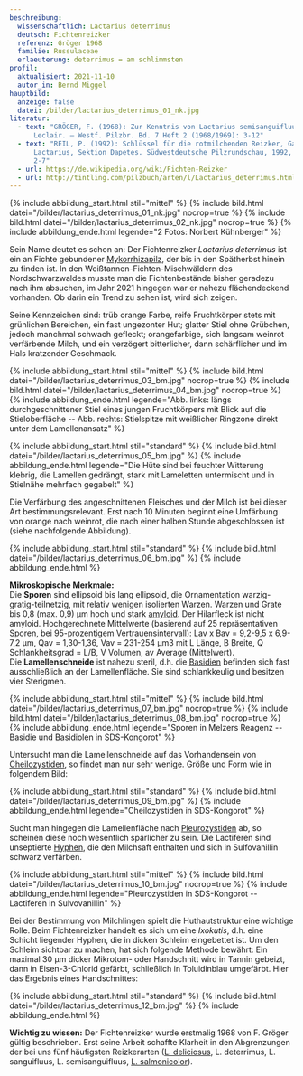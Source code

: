 ```yaml
---
beschreibung:
  wissenschaftlich: Lactarius deterrimus
  deutsch: Fichtenreizker
  referenz: Gröger 1968
  familie: Russulaceae
  erlaeuterung: deterrimus = am schlimmsten
profil:
  aktualisiert: 2021-11-10
  autor_in: Bernd Miggel
hauptbild:
  anzeige: false
  datei: /bilder/lactarius_deterrimus_01_nk.jpg
literatur:
  - text: "GRÖGER, F. (1968): Zur Kenntnis von Lactarius semisanguifluus Heim et
      Leclair. – Westf. Pilzbr. Bd. 7 Heft 2 (1968/1969): 3-12"
  - text: "REIL, P. (1992): Schlüssel für die rotmilchenden Reizker, Gattung
      Lactarius, Sektion Dapetes. Südwestdeutsche Pilzrundschau, 1992, Heft 1:
      2-7"
  - url: https://de.wikipedia.org/wiki/Fichten-Reizker
  - url: http://tintling.com/pilzbuch/arten/l/Lactarius_deterrimus.html
---
```

{% include abbildung_start.html stil="mittel" %}
{% include bild.html datei="/bilder/lactarius_deterrimus_01_nk.jpg" nocrop=true %}
{% include bild.html datei="/bilder/lactarius_deterrimus_02_nk.jpg" nocrop=true %}
{% include abbildung_ende.html legende="2 Fotos: Norbert Kühnberger" %}

Sein Name deutet es schon an: Der Fichtenreizker *Lactarius deterrimus* ist ein an Fichte gebundener [Mykorrhizapilz](Mykorrhiza "Glossar"), der bis in den Spätherbst hinein zu finden ist. In den Weißtannen-Fichten-Mischwäldern des Nordschwarzwaldes musste man die Fichtenbestände bisher geradezu nach ihm absuchen, im Jahr 2021 hingegen war er nahezu flächendeckend vorhanden. Ob darin ein Trend zu sehen ist, wird sich zeigen.

Seine Kennzeichen sind: trüb orange Farbe, reife Fruchtkörper stets mit grünlichen Bereichen, ein fast ungezonter Hut; glatter Stiel ohne Grübchen, jedoch manchmal schwach gefleckt; orangefarbige, sich langsam weinrot verfärbende Milch, und ein verzögert bitterlicher, dann schärflicher und im Hals kratzender Geschmack.

{% include abbildung_start.html stil="mittel" %}
{% include bild.html datei="/bilder/lactarius_deterrimus_03_bm.jpg" nocrop=true %}
{% include bild.html datei="/bilder/lactarius_deterrimus_04_bm.jpg" nocrop=true %}
{% include abbildung_ende.html legende="Abb. links: längs durchgeschnittener Stiel eines jungen Fruchtkörpers mit Blick auf die Stieloberfläche -- Abb. rechts: Stielspitze mit weißlicher Ringzone direkt unter dem Lamellenansatz" %}

{% include abbildung_start.html stil="standard" %}
{% include bild.html datei="/bilder/lactarius_deterrimus_05_bm.jpg" %}
{% include abbildung_ende.html legende="Die Hüte sind bei feuchter Witterung klebrig, die Lamellen gedrängt, stark mit Lameletten untermischt und in Stielnähe mehrfach gegabelt" %}

Die Verfärbung des angeschnittenen Fleisches und der Milch ist bei dieser Art bestimmungsrelevant. Erst nach 10 Minuten beginnt eine Umfärbung von orange nach weinrot, die nach einer halben Stunde abgeschlossen ist (siehe nachfolgende Abbildung).

{% include abbildung_start.html stil="standard" %}
{% include bild.html datei="/bilder/lactarius_deterrimus_06_bm.jpg" %}
{% include abbildung_ende.html %}

**Mikroskopische Merkmale:**\
Die **Sporen** sind ellipsoid bis lang ellipsoid, die Ornamentation warzig-gratig-teilnetzig, mit relativ wenigen isolierten Warzen. Warzen und Grate bis 0,8 (max. 0,9) µm hoch und stark [amyloid](amyloid "Glossar"). Der Hilarfleck ist nicht amyloid. Hochgerechnete Mittelwerte (basierend auf 25 repräsentativen Sporen, bei 95-prozentigem Vertrauensintervall): Lav x Bav = 9,2-9,5 x 6,9-7,2 µm, Qav = 1,30-1,36, Vav = 231-254 µm3 mit L Länge, B Breite, Q Schlankheitsgrad = L/B, V Volumen, av Average (Mittelwert).\
Die **Lamellenschneide** ist nahezu steril, d.h. die [Basidien](Basidien "Glossar") befinden sich fast ausschließlich an der Lamellenfläche. Sie sind schlankkeulig und besitzen vier Sterigmen.

{% include abbildung_start.html stil="mittel" %}
{% include bild.html datei="/bilder/lactarius_deterrimus_07_bm.jpg" nocrop=true %}
{% include bild.html datei="/bilder/lactarius_deterrimus_08_bm.jpg" nocrop=true %}
{% include abbildung_ende.html legende="Sporen in Melzers Reagenz -- Basidie und Basidiolen in SDS-Kongorot" %}

Untersucht man die Lamellenschneide auf das Vorhandensein von [Cheilozystiden](Cheilozystiden "Glossar"), so findet man nur sehr wenige. Größe und Form wie in folgendem Bild:

{% include abbildung_start.html stil="standard" %}
{% include bild.html datei="/bilder/lactarius_deterrimus_09_bm.jpg" %}
{% include abbildung_ende.html legende="Cheilozystiden in SDS-Kongorot" %}

Sucht man hingegen die Lamellenfläche nach [Pleurozystiden](Pleurozystiden "Glossar") ab, so scheinen diese noch wesentlich spärlicher zu sein. Die Lactiferen sind unseptierte [Hyphen](Hyphen "Glossar"), die den Milchsaft enthalten und sich in Sulfovanillin schwarz verfärben.

{% include abbildung_start.html stil="mittel" %}
{% include bild.html datei="/bilder/lactarius_deterrimus_10_bm.jpg" nocrop=true %}
{% include abbildung_ende.html legende="Pleurozystiden in SDS-Kongorot -- Lactiferen in Sulvovanillin" %}

Bei der Bestimmung von Milchlingen spielt die Huthautstruktur eine wichtige Rolle. Beim Fichtenreizker handelt es sich um eine *Ixokutis*, d.h. eine Schicht liegender Hyphen, die in dicken Schleim eingebettet ist. Um den Schleim sichtbar zu machen, hat sich folgende Methode bewährt: Ein maximal 30 µm dicker Mikrotom- oder Handschnitt wird in Tannin gebeizt, dann in Eisen-3-Chlorid gefärbt, schließlich in Toluidinblau umgefärbt. Hier das Ergebnis eines Handschnittes:

{% include abbildung_start.html stil="standard" %}
{% include bild.html datei="/bilder/lactarius_deterrimus_12_bm.jpg" %}
{% include abbildung_ende.html %}

**Wichtig zu wissen:** Der Fichtenreizker wurde erstmalig 1968 von F. Gröger gültig beschrieben. Erst seine Arbeit schaffte Klarheit in den  Abgrenzungen der bei uns fünf häufigsten Reizkerarten  ([L. deliciosus](/pilze/lactarius-deliciosus-edelreizker), L. deterrimus, L. sanguifluus, L. semisanguifluus, [L. salmonicolor](/pilze/lactarius-salmonicolor-lachsreizker)).